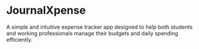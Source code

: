 # JournalXpense
A simple and intuitive expense tracker app designed to help both students and working professionals manage their budgets and daily spending efficiently.
